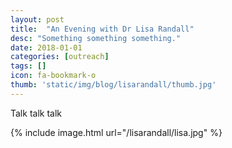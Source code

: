 ```yaml
---
layout: post
title:  "An Evening with Dr Lisa Randall"
desc: "Something something something."
date: 2018-01-01
categories: [outreach]
tags: []
icon: fa-bookmark-o
thumb: 'static/img/blog/lisarandall/thumb.jpg'
---
```


Talk talk talk

{% include image.html url="/lisarandall/lisa.jpg"  %}
